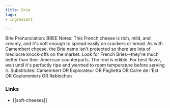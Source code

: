 ```yaml
---
title: Brie
tags:
- ingredient

---
```

Brie Pronunciation: BREE Notes: This French cheese is rich, mild, and creamy, and it's soft enough to spread easily on crackers or bread. As with Camembert cheese, the Brie name isn't protected so there are lots of mediocre knock-offs on the market. Look for French Bries--they're much better than their American counterparts. The rind is edible. For best flavor, wait until it's perfectly ripe and warmed to room temperature before serving it. Substitutes: Camembert OR Explorateur OR Paglietta OR Carre de l'Est OR Coulommiers OR Reblochon

### Links

* [[soft-cheeses]]
